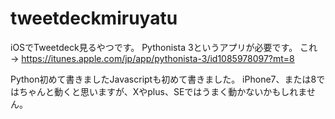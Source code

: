# tweetdeckmiruyatu
iOSでTweetdeck見るやつです。
Pythonista 3というアプリが必要です。
これ→ https://itunes.apple.com/jp/app/pythonista-3/id1085978097?mt=8

Python初めて書きましたJavascriptも初めて書きました。
iPhone7、または8ではちゃんと動くと思いますが、Xやplus、SEではうまく動かないかもしれません。
